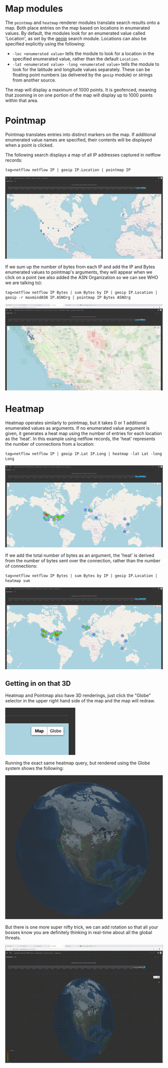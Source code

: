 # Map modules

The `pointmap` and `heatmap` renderer modules translate search results onto a map. Both place entries on the map based on locations in enumerated values. By default, the modules look for an enumerated value called 'Location', as set by the [geoip](#!search/geoip/geoip.md) search module. Locations can also be specified explicitly using the following:

* `-loc <enumerated value>` tells the module to look for a location in the specified enumerated value, rather than the default `Location`.
* `-lat <enumerated value> -long <enumerated value>` tells the module to look for the latitude and longitude values separately. These can be floating point numbers (as delivered by the `geoip` module) or strings from another source.

The map will display a maximum of 1000 points. It is geofenced, meaning that zooming in on one portion of the map will display up to 1000 points within that area.

# Pointmap

Pointmap translates entries into distinct markers on the map. If additional enumerated value names are specified, their contents will be displayed when a point is clicked.

The following search displays a map of all IP addresses captured in netflow records:

```
tag=netflow netflow IP | geoip IP.Location | pointmap IP
```

![](map1.png)

If we sum up the number of bytes from each IP and add the IP and Bytes enumerated values to pointmap's arguments, they will appear when we click on a point (we also added the ASN Organization so we can see WHO we are talking to):

```
tag=netflow netflow IP Bytes | sum Bytes by IP | geoip IP.Location | geoip -r maxmindASN IP.ASNOrg | pointmap IP Bytes ASNOrg
```

![](map2.png)

# Heatmap

Heatmap operates similarly to pointmap, but it takes 0 or 1 additional enumerated values as arguments. If no enumerated value argument is given, it generates a heat map using the number of entries for each location as the 'heat'. In this example using netflow records, the 'heat' represents the number of connections from a location:

```
tag=netflow netflow IP | geoip IP.Lat IP.Long | heatmap -lat Lat -long Long
```

![](map3.png)

If we add the total number of bytes as an argument, the 'heat' is derived from the number of bytes sent over the connection, rather than the number of connections:

```
tag=netflow netflow IP Bytes | sum Bytes by IP | geoip IP.Location | heatmap sum
```

![](map4.png)

## Getting in on that 3D

Heatmap and Pointmap also have 3D renderings, just click the "Globe" selector in the upper right hand side of the map and the map will redraw.

![](selector.png)

Running the exact same heatmap query, but rendered using the Globe system shows the following:

![](map5.png)

But there is one more super nifty trick, we can add rotation so that all your bosses know you are definitely thinking in real-time about all the global threats.

![](rotation.gif)
